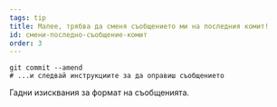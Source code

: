 ```yaml
---
tags: tip
title: Малее, трябва да сменя съобщението ми на последния комит!
id: смени-последно-съобщение-комит
order: 3
---
```

```git
git commit --amend
# ...и следвай инструкциите за да оправиш съобщението
```

Гадни изисквания за формат на съобщенията.